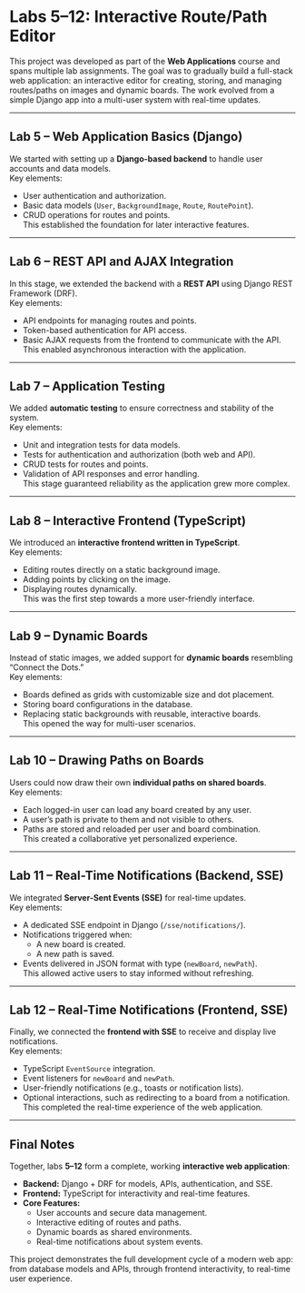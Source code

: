 
# Labs 5–12: Interactive Route/Path Editor

This project was developed as part of the **Web Applications** course and spans multiple lab assignments. The goal was to gradually build a full-stack web application: an interactive editor for creating, storing, and managing routes/paths on images and dynamic boards. The work evolved from a simple Django app into a multi-user system with real-time updates.

---

## Lab 5 – Web Application Basics (Django)
We started with setting up a **Django-based backend** to handle user accounts and data models.  
Key elements:
- User authentication and authorization.
- Basic data models (`User`, `BackgroundImage`, `Route`, `RoutePoint`).
- CRUD operations for routes and points.  
This established the foundation for later interactive features.

---

## Lab 6 – REST API and AJAX Integration
In this stage, we extended the backend with a **REST API** using Django REST Framework (DRF).  
Key elements:
- API endpoints for managing routes and points.
- Token-based authentication for API access.
- Basic AJAX requests from the frontend to communicate with the API.  
This enabled asynchronous interaction with the application.

---

## Lab 7 – Application Testing
We added **automatic testing** to ensure correctness and stability of the system.  
Key elements:
- Unit and integration tests for data models.
- Tests for authentication and authorization (both web and API).
- CRUD tests for routes and points.
- Validation of API responses and error handling.  
This stage guaranteed reliability as the application grew more complex.

---

## Lab 8 – Interactive Frontend (TypeScript)
We introduced an **interactive frontend written in TypeScript**.  
Key elements:
- Editing routes directly on a static background image.
- Adding points by clicking on the image.
- Displaying routes dynamically.  
This was the first step towards a more user-friendly interface.

---

## Lab 9 – Dynamic Boards
Instead of static images, we added support for **dynamic boards** resembling “Connect the Dots.”  
Key elements:
- Boards defined as grids with customizable size and dot placement.
- Storing board configurations in the database.
- Replacing static backgrounds with reusable, interactive boards.  
This opened the way for multi-user scenarios.

---

## Lab 10 – Drawing Paths on Boards
Users could now draw their own **individual paths on shared boards**.  
Key elements:
- Each logged-in user can load any board created by any user.
- A user’s path is private to them and not visible to others.
- Paths are stored and reloaded per user and board combination.  
This created a collaborative yet personalized experience.

---

## Lab 11 – Real-Time Notifications (Backend, SSE)
We integrated **Server-Sent Events (SSE)** for real-time updates.  
Key elements:
- A dedicated SSE endpoint in Django (`/sse/notifications/`).
- Notifications triggered when:
  - A new board is created.
  - A new path is saved.
- Events delivered in JSON format with type (`newBoard`, `newPath`).  
This allowed active users to stay informed without refreshing.

---

## Lab 12 – Real-Time Notifications (Frontend, SSE)
Finally, we connected the **frontend with SSE** to receive and display live notifications.  
Key elements:
- TypeScript `EventSource` integration.
- Event listeners for `newBoard` and `newPath`.
- User-friendly notifications (e.g., toasts or notification lists).
- Optional interactions, such as redirecting to a board from a notification.  
This completed the real-time experience of the web application.

---

## Final Notes
Together, labs **5–12** form a complete, working **interactive web application**:
- **Backend:** Django + DRF for models, APIs, authentication, and SSE.
- **Frontend:** TypeScript for interactivity and real-time features.
- **Core Features:**
  - User accounts and secure data management.
  - Interactive editing of routes and paths.
  - Dynamic boards as shared environments.
  - Real-time notifications about system events.

This project demonstrates the full development cycle of a modern web app: from database models and APIs, through frontend interactivity, to real-time user experience.
